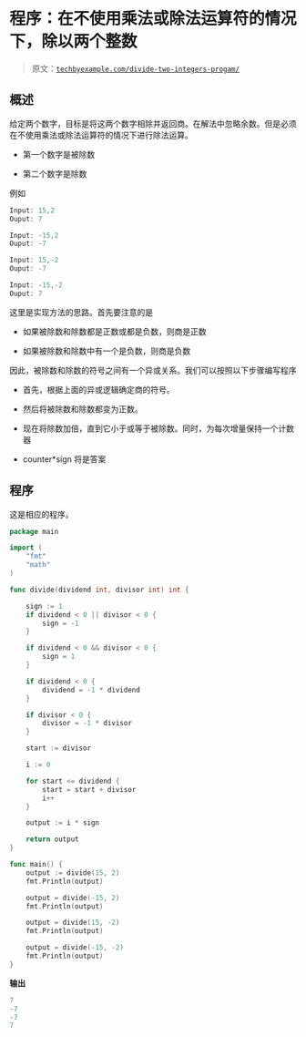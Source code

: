 # 程序：在不使用乘法或除法运算符的情况下，除以两个整数

> 原文：[`techbyexample.com/divide-two-integers-progam/`](https://techbyexample.com/divide-two-integers-progam/)

## **概述**

给定两个数字，目标是将这两个数字相除并返回商。在解法中忽略余数。但是必须在不使用乘法或除法运算符的情况下进行除法运算。

+   第一个数字是被除数

+   第二个数字是除数

例如

```go
Input: 15,2
Ouput: 7

Input: -15,2
Ouput: -7

Input: 15,-2
Ouput: -7

Input: -15,-2
Ouput: 7
```

这里是实现方法的思路。首先要注意的是

+   如果被除数和除数都是正数或都是负数，则商是正数

+   如果被除数和除数中有一个是负数，则商是负数

因此，被除数和除数的符号之间有一个异或关系。我们可以按照以下步骤编写程序

+   首先，根据上面的异或逻辑确定商的符号。

+   然后将被除数和除数都变为正数。

+   现在将除数加倍，直到它小于或等于被除数。同时，为每次增量保持一个计数器

+   counter*sign 将是答案

## **程序**

这是相应的程序。

```go
package main

import (
	"fmt"
	"math"
)

func divide(dividend int, divisor int) int {

	sign := 1
	if dividend < 0 || divisor < 0 {
		sign = -1
	}

	if dividend < 0 && divisor < 0 {
		sign = 1
	}

	if dividend < 0 {
		dividend = -1 * dividend
	}

	if divisor < 0 {
		divisor = -1 * divisor
	}

	start := divisor

	i := 0

	for start <= dividend {
		start = start + divisor
		i++
	}

	output := i * sign

	return output
}

func main() {
	output := divide(15, 2)
	fmt.Println(output)

	output = divide(-15, 2)
	fmt.Println(output)

	output = divide(15, -2)
	fmt.Println(output)

	output = divide(-15, -2)
	fmt.Println(output)
}
```

**输出**

```go
7
-7
-7
7
```
